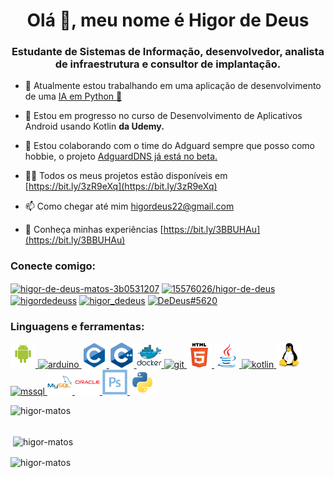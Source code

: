 <h1 align="center">Olá 👋, meu nome é Higor de Deus</h1>
<h3 align="center">Estudante de Sistemas de Informação, desenvolvedor, analista de infraestrutura e consultor de implantação.</h3>

- 🔭 Atualmente estou trabalhando em uma aplicação de desenvolvimento de uma [IA em Python 🐍](https://github.com/Higor-Matos/IA-Python)

- 🌱 Estou em progresso no curso de Desenvolvimento de Aplicativos Android usando Kotlin **da Udemy.**

- 👯 Estou colaborando com o time do Adguard sempre que posso como hobbie, o projeto [AdguardDNS já está no beta.](https://github.com/AdguardTeam/AdGuardDNS)

- 👨‍💻 Todos os meus projetos estão disponíveis em [https://bit.ly/3zR9eXq](https://bit.ly/3zR9eXq)

- 📫 Como chegar até mim [higordeus22@gmail.com](mailto:higordeus22@gmail.com?subject=Contato%20Profissional&body=Ol%C3%A1%2C%20cheguei%20at%C3%A9%20voc%C3%AA%20pelo%20GitHub.%0D%0AVamos%20conectar%3F)

- 📄 Conheça minhas experiências [https://bit.ly/3BBUHAu](https://bit.ly/3BBUHAu)

<h3 align="left">Conecte comigo:</h3>
<p align="left">
<a href="https://linkedin.com/in/higor-de-deus-matos-3b0531207" target="blank"><img align="center" src="https://raw.githubusercontent.com/rahuldkjain/github-profile-readme-generator/master/src/images/icons/Social/linked-in-alt.svg" alt="higor-de-deus-matos-3b0531207" height="30" width="40" /></a>
<a href="https://stackoverflow.com/users/15576026/higor-de-deus" target="blank"><img align="center" src="https://raw.githubusercontent.com/rahuldkjain/github-profile-readme-generator/master/src/images/icons/Social/stack-overflow.svg" alt="15576026/higor-de-deus" height="30" width="40" /></a>
<a href="https://fb.com/higordedeuss" target="blank"><img align="center" src="https://raw.githubusercontent.com/rahuldkjain/github-profile-readme-generator/master/src/images/icons/Social/facebook.svg" alt="higordedeuss" height="30" width="40" /></a>
<a href="https://instagram.com/higor_dedeus" target="blank"><img align="center" src="https://raw.githubusercontent.com/rahuldkjain/github-profile-readme-generator/master/src/images/icons/Social/instagram.svg" alt="higor_dedeus" height="30" width="40" /></a>
<a href="https://discord.gg/DeDeus#5620" target="blank"><img align="center" src="https://raw.githubusercontent.com/rahuldkjain/github-profile-readme-generator/master/src/images/icons/Social/discord.svg" alt="DeDeus#5620" height="30" width="40" /></a>
</p>

<h3 align="left">Linguagens e ferramentas:</h3>
<p align="left"> <a href="https://developer.android.com" target="_blank" rel="noreferrer"> <img src="https://raw.githubusercontent.com/devicons/devicon/master/icons/android/android-original-wordmark.svg" alt="android" width="40" height="40"/> </a> <a href="https://www.arduino.cc/" target="_blank" rel="noreferrer"> <img src="https://cdn.worldvectorlogo.com/logos/arduino-1.svg" alt="arduino" width="40" height="40"/> </a> <a href="https://www.cprogramming.com/" target="_blank" rel="noreferrer"> <img src="https://raw.githubusercontent.com/devicons/devicon/master/icons/c/c-original.svg" alt="c" width="40" height="40"/> </a> <a href="https://www.w3schools.com/cpp/" target="_blank" rel="noreferrer"> <img src="https://raw.githubusercontent.com/devicons/devicon/master/icons/cplusplus/cplusplus-original.svg" alt="cplusplus" width="40" height="40"/> </a> <a href="https://www.docker.com/" target="_blank" rel="noreferrer"> <img src="https://raw.githubusercontent.com/devicons/devicon/master/icons/docker/docker-original-wordmark.svg" alt="docker" width="40" height="40"/> </a> <a href="https://git-scm.com/" target="_blank" rel="noreferrer"> <img src="https://www.vectorlogo.zone/logos/git-scm/git-scm-icon.svg" alt="git" width="40" height="40"/> </a> <a href="https://www.w3.org/html/" target="_blank" rel="noreferrer"> <img src="https://raw.githubusercontent.com/devicons/devicon/master/icons/html5/html5-original-wordmark.svg" alt="html5" width="40" height="40"/> </a> <a href="https://www.java.com" target="_blank" rel="noreferrer"> <img src="https://raw.githubusercontent.com/devicons/devicon/master/icons/java/java-original.svg" alt="java" width="40" height="40"/> </a> <a href="https://kotlinlang.org" target="_blank" rel="noreferrer"> <img src="https://www.vectorlogo.zone/logos/kotlinlang/kotlinlang-icon.svg" alt="kotlin" width="40" height="40"/> </a> <a href="https://www.linux.org/" target="_blank" rel="noreferrer"> <img src="https://raw.githubusercontent.com/devicons/devicon/master/icons/linux/linux-original.svg" alt="linux" width="40" height="40"/> </a> <a href="https://www.microsoft.com/en-us/sql-server" target="_blank" rel="noreferrer"> <img src="https://www.svgrepo.com/show/303229/microsoft-sql-server-logo.svg" alt="mssql" width="40" height="40"/> </a> <a href="https://www.mysql.com/" target="_blank" rel="noreferrer"> <img src="https://raw.githubusercontent.com/devicons/devicon/master/icons/mysql/mysql-original-wordmark.svg" alt="mysql" width="40" height="40"/> </a> <a href="https://www.oracle.com/" target="_blank" rel="noreferrer"> <img src="https://raw.githubusercontent.com/devicons/devicon/master/icons/oracle/oracle-original.svg" alt="oracle" width="40" height="40"/> </a> <a href="https://www.photoshop.com/en" target="_blank" rel="noreferrer"> <img src="https://raw.githubusercontent.com/devicons/devicon/master/icons/photoshop/photoshop-line.svg" alt="photoshop" width="40" height="40"/> </a> <a href="https://www.python.org" target="_blank" rel="noreferrer"> <img src="https://raw.githubusercontent.com/devicons/devicon/master/icons/python/python-original.svg" alt="python" width="40" height="40"/> </a> </p>

<p><img align="left" src="https://github-readme-stats.vercel.app/api/top-langs?username=higor-matos&show_icons=true&theme=dracula&locale=en&layout=compact" alt="higor-matos" /></p>

<br/><br/>

<p>&nbsp;<img align="center" src="https://github-readme-stats.vercel.app/api?username=higor-matos&show_icons=true&theme=dracula&locale=en" alt="higor-matos" /></p>

<p><img align="center" src="https://github-readme-streak-stats.herokuapp.com/?user=higor-matos&theme=dark" alt="higor-matos" /></p>
